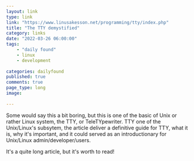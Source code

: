```yaml
---
layout: link
type: link
link: "https://www.linusakesson.net/programming/tty/index.php"
title: "The TTY demystified"
category: links
date: "2022-03-26 06:00:00"
tags: 
    - "daily found"
    - linux
    - development
    
categories: dailyfound
published: true
comments: true
page_type: long
image:
    
---
```


Some would say this a bit boring, but this is one of the basic of Unix or rather Linux system, the TTY, or TeleTYpewriter. TTY one of the Unix/Linux's subsytem, the article deliver a definitive guide for TTY, what it is, why it's important, and it could served as an introductionary for Unix/Linux admin/developer/users.

It's a quite long article, but it's worth to read!